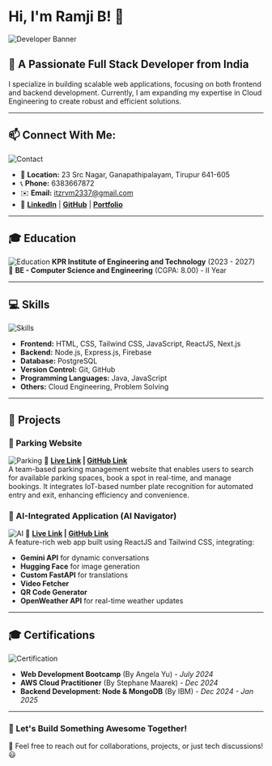 # Hi, I'm Ramji B! 👋

![Developer Banner](https://source.unsplash.com/1600x400/?technology,coding)

## 🚀 A Passionate Full Stack Developer from India

I specialize in building scalable web applications, focusing on both frontend and backend development. Currently, I am expanding my expertise in Cloud Engineering to create robust and efficient solutions.

---

## 📫 Connect With Me:
![Contact](https://source.unsplash.com/200x100/?email,phone)
- 📍 **Location:** 23 Src Nagar, Ganapathipalayam, Tirupur 641-605
- 📞 **Phone:** 6383667872
- ✉️ **Email:** [itzrvm2337@gmail.com](mailto:itzrvm2337@gmail.com)
- 🔗 **[LinkedIn](#)** | **[GitHub](#)** | **[Portfolio](#)**

---

## 🎓 Education
![Education](https://source.unsplash.com/200x100/?graduation,books)
**KPR Institute of Engineering and Technology** (2023 - 2027)  
📖 **BE - Computer Science and Engineering** (CGPA: 8.00) - II Year

---

## 💻 Skills
![Skills](https://source.unsplash.com/200x100/?technology,coding)
- **Frontend:** HTML, CSS, Tailwind CSS, JavaScript, ReactJS, Next.js
- **Backend:** Node.js, Express.js, Firebase
- **Database:** PostgreSQL
- **Version Control:** Git, GitHub
- **Programming Languages:** Java, JavaScript
- **Others:** Cloud Engineering, Problem Solving

---

## 🌟 Projects
### 🚗 Parking Website
![Parking](https://source.unsplash.com/200x100/?car,parking)
🔗 **[Live Link](#) | [GitHub Link](#)**  
A team-based parking management website that enables users to search for available parking spaces, book a spot in real-time, and manage bookings. It integrates IoT-based number plate recognition for automated entry and exit, enhancing efficiency and convenience.

### 🤖 AI-Integrated Application (AI Navigator)
![AI](https://source.unsplash.com/200x100/?artificial,intelligence)
🔗 **[Live Link](#) | [GitHub Link](#)**  
A feature-rich web app built using ReactJS and Tailwind CSS, integrating:
- **Gemini API** for dynamic conversations
- **Hugging Face** for image generation
- **Custom FastAPI** for translations
- **Video Fetcher**
- **QR Code Generator**
- **OpenWeather API** for real-time weather updates

---

## 🎓 Certifications
![Certification](https://source.unsplash.com/200x100/?certificate,award)
- **Web Development Bootcamp** (By Angela Yu) - *July 2024*
- **AWS Cloud Practitioner** (By Stephane Maarek) - *Dec 2024*
- **Backend Development: Node & MongoDB** (By IBM) - *Dec 2024 - Jan 2025*

---

### 🚀 Let's Build Something Awesome Together!  
💬 Feel free to reach out for collaborations, projects, or just tech discussions! 😃
